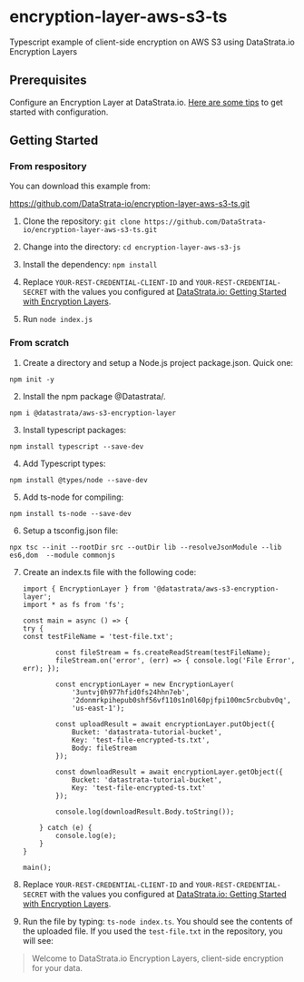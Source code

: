 # encryption-layer-aws-s3-ts
Typescript example of client-side encryption on AWS S3 using DataStrata.io Encryption Layers

## Prerequisites

Configure an Encryption Layer at DataStrata.io. [Here are some tips](https://datastrata.io/encryption-layer-overview-and-getting-started/) to get started with configuration.

## Getting Started

### From respository

You can download this example from:

https://github.com/DataStrata-io/encryption-layer-aws-s3-ts.git

1. Clone the repository: `git clone https://github.com/DataStrata-io/encryption-layer-aws-s3-ts.git`

2. Change into the directory: `cd encryption-layer-aws-s3-js`

3. Install the dependency: `npm install`

4. Replace `YOUR-REST-CREDENTIAL-CLIENT-ID` and `YOUR-REST-CREDENTIAL-SECRET` with the values you configured at [DataStrata.io: Getting Started with Encryption Layers](https://datastrata.io/encryption-layer-overview-and-getting-started/).

5. Run `node index.js`

### From scratch

1. Create a directory and setup a Node.js project package.json. Quick one:

`npm init -y`

2. Install the npm package @Datastrata/.

`npm i @datastrata/aws-s3-encryption-layer`

3. Install typescript packages:

`npm install typescript --save-dev`

4. Add Typescript types:

`npm install @types/node --save-dev`

5. Add ts-node for compiling:

`npm install ts-node --save-dev`

6. Setup a tsconfig.json file:

`npx tsc --init --rootDir src --outDir lib --resolveJsonModule --lib es6,dom  --module commonjs`

7. Create an index.ts file with the following code:

       import { EncryptionLayer } from '@datastrata/aws-s3-encryption-layer';
       import * as fs from 'fs';
       
       const main = async () => {
       try {
       const testFileName = 'test-file.txt';
       
               const fileStream = fs.createReadStream(testFileName);
               fileStream.on('error', (err) => { console.log('File Error', err); });
       
               const encryptionLayer = new EncryptionLayer(
                   '3untvj0h977hfid0fs24hhn7eb',
                   '2donmrkpihepub0shf56vf110s1n0l60pjfpi100mc5rcbubv0q',
                   'us-east-1');
       
               const uploadResult = await encryptionLayer.putObject({
                   Bucket: 'datastrata-tutorial-bucket',
                   Key: 'test-file-encrypted-ts.txt',
                   Body: fileStream
               });
       
               const downloadResult = await encryptionLayer.getObject({
                   Bucket: 'datastrata-tutorial-bucket',
                   Key: 'test-file-encrypted-ts.txt'
               });
       
               console.log(downloadResult.Body.toString());
       
           } catch (e) {
               console.log(e);
           }
       }
       
       main();


8. Replace `YOUR-REST-CREDENTIAL-CLIENT-ID` and `YOUR-REST-CREDENTIAL-SECRET` with the values you configured at [DataStrata.io: Getting Started with Encryption Layers](https://datastrata.io/encryption-layer-overview-and-getting-started/).


9. Run the file by typing: `ts-node index.ts`. You should see the contents of the uploaded file. If you used the `test-file.txt` in the repository, you will see:

> Welcome to DataStrata.io Encryption Layers, client-side encryption for your data.

